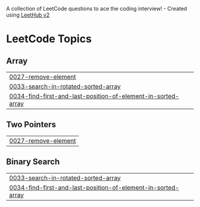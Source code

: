 A collection of LeetCode questions to ace the coding interview! - Created using [LeetHub v2](https://github.com/arunbhardwaj/LeetHub-2.0)
<!---LeetCode Topics Start-->
# LeetCode Topics
## Array
|  |
| ------- |
| [0027-remove-element](https://github.com/smurfette26/LeetCode/tree/master/0027-remove-element) |
| [0033-search-in-rotated-sorted-array](https://github.com/smurfette26/LeetCode/tree/master/0033-search-in-rotated-sorted-array) |
| [0034-find-first-and-last-position-of-element-in-sorted-array](https://github.com/smurfette26/LeetCode/tree/master/0034-find-first-and-last-position-of-element-in-sorted-array) |
## Two Pointers
|  |
| ------- |
| [0027-remove-element](https://github.com/smurfette26/LeetCode/tree/master/0027-remove-element) |
## Binary Search
|  |
| ------- |
| [0033-search-in-rotated-sorted-array](https://github.com/smurfette26/LeetCode/tree/master/0033-search-in-rotated-sorted-array) |
| [0034-find-first-and-last-position-of-element-in-sorted-array](https://github.com/smurfette26/LeetCode/tree/master/0034-find-first-and-last-position-of-element-in-sorted-array) |
<!---LeetCode Topics End-->